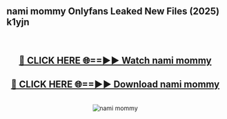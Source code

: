 <h2>nami mommy Onlyfans Leaked New Files (2025) k1yjn</h2>
<br>
<div align="center">
<h2><a href="https://mediafiles.top/nami_mommy&ref=git" rel="nofollow">🔴 CLICK HERE 🌐==►► Watch nami mommy</a></h2>
<h2><a href="https://mediafiles.top/nami_mommy&ref=git" rel="nofollow">🔴 CLICK HERE 🌐==►► Download nami mommy</a></h2>
<br>
<a href="https://mediafiles.top/nami_mommy&ref=git" rel="nofollow" data-target="animated-image.originalLink"><img src="https://i.ibb.co.com/xMMVF88/686577567.gif" alt="nami mommy" style="max-width: 100%; display: inline-block;" data-target="animated-image.originalImage"></a>
</div>
<br>
<br>